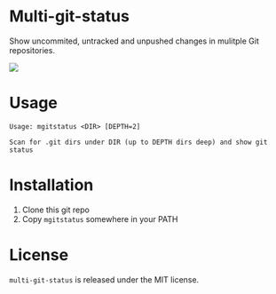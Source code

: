 Multi-git-status
================

Show uncommited, untracked and unpushed changes in mulitple Git repositories.

![](https://raw.githubusercontent.com/fboender/multi-git-status/master/screenshot.png)

# Usage

    Usage: mgitstatus <DIR> [DEPTH=2]
    
    Scan for .git dirs under DIR (up to DEPTH dirs deep) and show git status

# Installation

1. Clone this git repo
2. Copy `mgitstatus` somewhere in your PATH

# License

`multi-git-status` is released under the MIT license.
